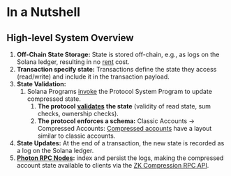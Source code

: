 # In a Nutshell

## High-level System Overview

1. **Off-Chain State Storage:** State is stored off-chain, e.g., as logs on the Solana ledger, resulting in no [rent](https://solana.com/docs/intro/rent) cost.
2. **Transaction specify state:** Transactions define the state they access (read/write) and include it in the transaction payload.
3. **State Validation:**
   1. Solana Programs [invoke](https://solana.com/docs/core/cpi) the Protocol System Program to update compressed state.
      1. **The protocol** [**validates**](core-concepts/validity-proofs.md) **the state** (validity of read state, sum checks, ownership checks).
      2. **The protocol enforces a schema:** Classic Accounts → Compressed Accounts: [Compressed accounts](core-concepts/compressed-account-model.md) have a layout similar to classic accounts.
4. **State Updates:** At the end of a transaction, the new state is recorded as a log on the Solana ledger.
5. [**Photon RPC Nodes**](../node-operators/run-a-node.md#photon-rpc-node)**:** index and persist the logs, making the compressed account state available to clients via the [ZK Compression RPC API](../introduction/json-rpc-methods.md).
